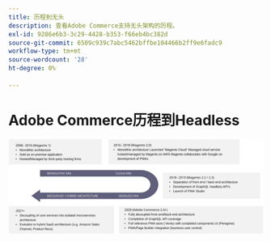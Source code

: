 ```yaml
---
title: 历程到无头
description: 查看Adobe Commerce支持无头架构的历程。
exl-id: 9286e6b3-3c29-4428-b353-f66eb4bc382d
source-git-commit: 6509c939c7abc5462bffbe104466b2ff9e6fadc9
workflow-type: tm+mt
source-wordcount: '28'
ht-degree: 0%

---
```


# Adobe Commerce历程到Headless

![Adobe Commerce无头架构旅程的时间轴](../../../assets/playbooks/journey-to-headless.svg)
